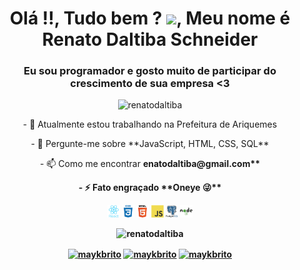 <h1 align="center">Olá !!, Tudo bem ? <img src="https://raw.githubusercontent.com/kaueMarques/kaueMarques/master/hi.gif" width="30px">, Meu nome é Renato Daltiba Schneider</h1>
<h3 align="center">Eu sou programador e gosto muito de participar do crescimento de sua empresa <3 </h3>
<p align="center"> <img src="https://komarev.com/ghpvc/?username=renatodaltiba" alt="renatodaltiba" /> </p>

<p align="center">- 🔭 Atualmente estou trabalhando na Prefeitura de Ariquemes</p>

<p align="center">- 💬 Pergunte-me sobre **JavaScript, HTML, CSS, SQL**</p>

<p align="center">- 📫 Como me encontrar <b>enatodaltiba@gmail.com**</p>

<p align="center">- ⚡ Fato engraçado **Oneye 😜**</p>

<p align="center">
<img src="https://raw.githubusercontent.com/devicons/devicon/master/icons/react/react-original-wordmark.svg" alt="react" width="20" height="20"/>
<img src="https://raw.githubusercontent.com/devicons/devicon/master/icons/css3/css3-plain-wordmark.svg" alt="css3"  width="20" height="20"/>
<img src="https://raw.githubusercontent.com/devicons/devicon/master/icons/html5/html5-original-wordmark.svg" alt="html5"  width="20" height="20"/>
<img src="https://raw.githubusercontent.com/devicons/devicon/master/icons/javascript/javascript-original.svg" alt="javascript" width="20" height="20"/>
<img src="https://raw.githubusercontent.com/devicons/devicon/master/icons/postgresql/postgresql-original-wordmark.svg" alt="postgresql" width="20" height="20"/>
<img src="https://raw.githubusercontent.com/devicons/devicon/master/icons/nodejs/nodejs-original-wordmark.svg" alt="nodejs" width="20" height="20"/></p><p align="center">
<img src="https://github-readme-stats.vercel.app/api?username=renatodaltiba&show_icons=true" alt="renatodaltiba"/> 
</p>

<p align="center">
<a href="https://www.linkedin.com/in/renato-d-schneider-b6555b1a0/" target="blank"><img align="center" src="https://cdn.jsdelivr.net/npm/simple-icons@3.0.1/icons/linkedin.svg" alt="maykbrito" height="20" width="20" /></a>
<a href="https://fb.com/renatodaltiba" target="blank"><img align="center" src="https://cdn.jsdelivr.net/npm/simple-icons@3.0.1/icons/facebook.svg" alt="maykbrito" height="20" width="20" /></a>
<a href="https://instagram.com/renatodaltiba" target="blank"><img align="center" src="https://cdn.jsdelivr.net/npm/simple-icons@3.0.1/icons/instagram.svg" alt="maykbrito" height="20" width="20" /></a>
</p>

<!--
**maykbrito/maykbrito** is a ✨ _special_ ✨ repository because its `README.md` (this file) appears on your GitHub profile.

Here are some ideas to get you started:

- 🔭 I’m currently working on ...
- 🌱 I’m currently learning ...
- 👯 I’m looking to collaborate on ...
- 🤔 I’m looking for help with ...
- 💬 Ask me about ...
- 📫 How to reach me: ...
- 😄 Pronouns: ...
- ⚡ Fun fact: ...
-->
